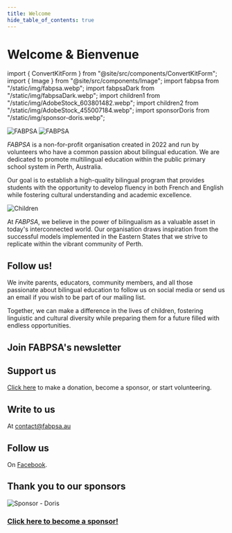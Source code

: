 ```yaml
---
title: Welcome
hide_table_of_contents: true
---
```


# Welcome & Bienvenue

import { ConvertKitForm } from "@site/src/components/ConvertKitForm";
import { Image } from "@site/src/components/Image";
import fabpsa from "/static/img/fabpsa.webp";
import fabpsaDark from "/static/img/fabpsaDark.webp";
import children1 from "/static/img/AdobeStock_603801482.webp";
import children2 from "/static/img/AdobeStock_455007184.webp";
import sponsorDoris from "/static/img/sponsor-doris.webp";

<Image className="lightOnly" src={fabpsa} alt="FABPSA" width={250} height={318} />

<Image className="darkOnly" src={fabpsaDark} alt="FABPSA" width={250} height={318} />

<p><em>FABPSA</em> is a non-for-profit organisation created in 2022 and run by volunteers who have a common passion about bilingual education. We are dedicated to promote multilingual education within the public primary school system in Perth, Australia.</p>

Our goal is to establish a high-quality bilingual program that provides students with the opportunity to develop fluency in both French and English while fostering cultural understanding and academic excellence.

<Image src={children1} alt="Children" width={500} height={280} />

At <em>FABPSA</em>, we believe in the power of bilingualism as a valuable asset in today's interconnected world. Our organisation draws inspiration from the successful models implemented in the Eastern States that we strive to replicate within the vibrant community of Perth.

<div className="frame">

## Follow us!

We invite parents, educators, community members, and all those passionate about bilingual education to follow us on social media or send us an email if you wish to be part of our mailing list.

Together, we can make a difference in the lives of children, fostering linguistic and cultural diversity while preparing them for a future filled with endless opportunities.

<div style={{ marginTop: "48px" }} />

<div className="textCenter">

## Join FABPSA's newsletter

<ConvertKitForm />

<div style={{ marginTop: "32px" }} />

## Support us

[Click here](supporting-us) to make a donation, become a sponsor, or start volunteering.

## Write to us

At contact@fabpsa.au

<div style={{ marginTop: "32px" }} />

## Follow us

On [Facebook](https://www.facebook.com/profile.php?id=100081751441463).

</div>

</div>

## Thank you to our sponsors

<Image src={sponsorDoris} alt="Sponsor - Doris" width={600} height={274} />

<div style={{ maxWidth: "700px", margin: "32px auto" }} className="frame textCenter">

### [Click here to become a sponsor!](supporting-us)

</div>
